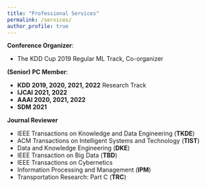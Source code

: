 ```yaml
---
title: "Professional Services"
permalink: /services/
author_profile: true
---
```


**Conference Organizer**:
* The KDD Cup 2019 Regular ML Track, Co-organizer

**(Senior) PC Member**:
* **KDD 2019, 2020, 2021, 2022** Research Track
* **IJCAI 2021, 2022**
* **AAAI 2020, 2021, 2022**
* **SDM 2021**

**Journal Reviewer**
* IEEE Transactions on Knowledge and Data Engineering (**TKDE**)
* ACM Transactions on Intelligent Systems and Technology (**TIST**) 
* Data and Knowledge Engineering (**DKE**)
* IEEE Transaction on Big Data (**TBD**)
* IEEE Transactions on Cybernetics
* Information Processing and Management (**IPM**)
* Transportation Research: Part C (**TRC**)
